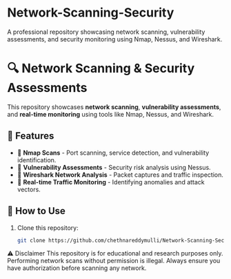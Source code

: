 # Network-Scanning-Security
A professional repository showcasing network scanning, vulnerability assessments, and security monitoring using Nmap, Nessus, and Wireshark.



# 🔍 Network Scanning & Security Assessments

This repository showcases **network scanning**, **vulnerability assessments**, and **real-time monitoring** using tools like Nmap, Nessus, and Wireshark.

## 📌 Features
- 🔹 **Nmap Scans** - Port scanning, service detection, and vulnerability identification.
- 🔹 **Vulnerability Assessments** - Security risk analysis using Nessus.
- 🔹 **Wireshark Network Analysis** - Packet captures and traffic inspection.
- 🔹 **Real-time Traffic Monitoring** - Identifying anomalies and attack vectors.

## 




## 🚀 How to Use
1. Clone this repository:
   ```bash
   git clone https://github.com/chethnareddymulli/Network-Scanning-Security.git


⚠️ Disclaimer
This repository is for educational and research purposes only.
Performing network scans without permission is illegal. Always ensure you have authorization before scanning any network.
